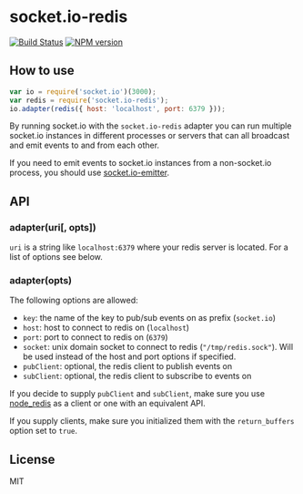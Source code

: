 # socket.io-redis

[![Build Status](https://travis-ci.org/Automattic/socket.io-redis.svg?branch=master)](https://travis-ci.org/Automattic/socket.io-redis)
[![NPM version](https://badge.fury.io/js/socket.io-redis.svg)](http://badge.fury.io/js/socket.io-redis)

## How to use

```js
var io = require('socket.io')(3000);
var redis = require('socket.io-redis');
io.adapter(redis({ host: 'localhost', port: 6379 }));
```

By running socket.io with the `socket.io-redis` adapter you can run
multiple socket.io instances in different processes or servers that can
all broadcast and emit events to and from each other.

If you need to emit events to socket.io instances from a non-socket.io
process, you should use [socket.io-emitter](http:///github.com/Automattic/socket.io-emitter).

## API

### adapter(uri[, opts])

`uri` is a string like `localhost:6379` where your redis server
is located. For a list of options see below.

### adapter(opts)

The following options are allowed:

- `key`: the name of the key to pub/sub events on as prefix (`socket.io`)
- `host`: host to connect to redis on (`localhost`)
- `port`: port to connect to redis on (`6379`)
- `socket`: unix domain socket to connect to redis (`"/tmp/redis.sock"`). Will
  be used instead of the host and port options if specified.
- `pubClient`: optional, the redis client to publish events on
- `subClient`: optional, the redis client to subscribe to events on

If you decide to supply `pubClient` and `subClient`, make sure you use
[node_redis](https://github.com/mranney/node_redis) as a client or one
with an equivalent API.

If you supply clients, make sure you initialized them with 
the `return_buffers` option set to `true`.

## License

MIT
